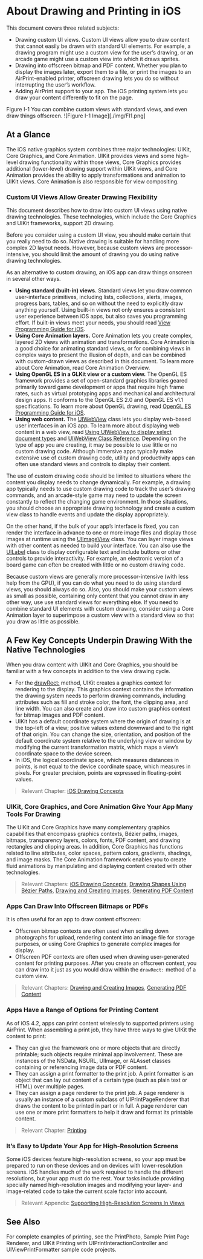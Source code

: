 # About Drawing and Printing in iOS

This document covers three related subjects:

* Drawing custom UI views. Custom UI views allow you to draw content that cannot easily be drawn with standard UI elements. For example, a drawing program might use a custom view for the user’s drawing, or an arcade game might use a custom view into which it draws sprites.
* Drawing into offscreen bitmap and PDF content. Whether you plan to display the images later, export them to a file, or print the images to an AirPrint-enabled printer, offscreen drawing lets you do so without interrupting the user’s workflow.
* Adding AirPrint support to your app. The iOS printing system lets you draw your content differently to fit on the page.

Figure I-1  You can combine custom views with standard views, and even draw things offscreen.
![Figure I-1 Image][./img/FI1.png]

## At a Glance

The iOS native graphics system combines three major technologies: UIKit, Core Graphics, and Core Animation. UIKit provides views and some high-level drawing functionality within those views, Core Graphics provides additional (lower-level) drawing support within UIKit views, and Core Animation provides the ability to apply transformations and animation to UIKit views. Core Animation is also responsible for view compositing.

### Custom UI Views Allow Greater Drawing Flexibility
This document describes how to draw into custom UI views using native drawing technologies. These technologies, which include the Core Graphics and UIKit frameworks, support 2D drawing.

Before you consider using a custom UI view, you should make certain that you really need to do so. Native drawing is suitable for handling more complex 2D layout needs. However, because custom views are processor-intensive, you should limit the amount of drawing you do using native drawing technologies.

As an alternative to custom drawing, an iOS app can draw things onscreen in several other ways.

* **Using standard (built-in) views.** Standard views let you draw common user-interface primitives, including lists, collections, alerts, images, progress bars, tables, and so on without the need to explicitly draw anything yourself. Using built-in views not only ensures a consistent user experience between iOS apps, but also saves you programming effort. If built-in views meet your needs, you should read [View Programming Guide for iOS][1].
* **Using Core Animation layers.** Core Animation lets you create complex, layered 2D views with animation and transformations. Core Animation is a good choice for animating standard views, or for combining views in complex ways to present the illusion of depth, and can be combined with custom-drawn views as described in this document. To learn more about Core Animation, read Core Animation Overview.
* **Using OpenGL ES in a GLKit view or a custom view.** The OpenGL ES framework provides a set of open-standard graphics libraries geared primarily toward game development or apps that require high frame rates, such as virtual prototyping apps and mechanical and architectural design apps. It conforms to the OpenGL ES 2.0 and OpenGL ES v1.1 specifications. To learn more about OpenGL drawing, read [OpenGL ES Programming Guide for iOS][2].
* **Using web content.** The [UIWebView][3] class lets you display web-based user interfaces in an iOS app. To learn more about displaying web content in a web view, read [Using UIWebView to display select document types][4] and [UIWebView Class Reference][5].
Depending on the type of app you are creating, it may be possible to use little or no custom drawing code. Although immersive apps typically make extensive use of custom drawing code, utility and productivity apps can often use standard views and controls to display their content.

The use of custom drawing code should be limited to situations where the content you display needs to change dynamically. For example, a drawing app typically needs to use custom drawing code to track the user’s drawing commands, and an arcade-style game may need to update the screen constantly to reflect the changing game environment. In those situations, you should choose an appropriate drawing technology and create a custom view class to handle events and update the display appropriately.

On the other hand, if the bulk of your app’s interface is fixed, you can render the interface in advance to one or more image files and display those images at runtime using the [UIImageView][6] class. You can layer image views with other content as needed to build your interface. You can also use the [UILabel][7] class to display configurable text and include buttons or other controls to provide interactivity. For example, an electronic version of a board game can often be created with little or no custom drawing code.

Because custom views are generally more processor-intensive (with less help from the GPU), if you can do what you need to do using standard views, you should always do so. Also, you should make your custom views as small as possible, containing only content that you cannot draw in any other way, use use standard views for everything else. If you need to combine standard UI elements with custom drawing, consider using a Core Animation layer to superimpose a custom view with a standard view so that you draw as little as possible.

## A Few Key Concepts Underpin Drawing With the Native Technologies

When you draw content with UIKit and Core Graphics, you should be familiar with a few concepts in addition to the view drawing cycle.

* For the [drawRect:][8] method, UIKit creates a graphics context for rendering to the display. This graphics context contains the information the drawing system needs to perform drawing commands, including attributes such as fill and stroke color, the font, the clipping area, and line width. You can also create and draw into custom graphics context for bitmap images and PDF content.
* UIKit has a default coordinate system where the origin of drawing is at the top-left of a view; positive values extend downward and to the right of that origin. You can change the size, orientation, and position of the default coordinate system relative to the underlying view or window by modifying the current transformation matrix, which maps a view’s coordinate space to the device screen.
* In iOS, the logical coordinate space, which measures distances in points, is not equal to the device coordinate space, which measures in pixels. For greater precision, points are expressed in floating-point values.
> Relevant Chapter: [iOS Drawing Concepts][9]

### UIKit, Core Graphics, and Core Animation Give Your App Many Tools For Drawing

The UIKit and Core Graphics have many complementary graphics capabilities that encompass graphics contexts, Bézier paths, images, bitmaps, transparency layers, colors, fonts, PDF content, and drawing rectangles and clipping areas. In addition, Core Graphics has functions related to line attributes, color spaces, pattern colors, gradients, shadings, and image masks. The Core Animation framework enables you to create fluid animations by manipulating and displaying content created with other technologies.

> Relevant Chapters: [iOS Drawing Concepts][9], [Drawing Shapes Using Bézier Paths][10], [Drawing and Creating Images][11], [Generating PDF Content][12]

### Apps Can Draw Into Offscreen Bitmaps or PDFs
It is often useful for an app to draw content offscreen:

* Offscreen bitmap contexts are often used when scaling down photographs for upload, rendering content into an image file for storage purposes, or using Core Graphics to generate complex images for display.
* Offscreen PDF contexts are often used when drawing user-generated content for printing purposes.
After you create an offscreen context, you can draw into it just as you would draw within the `drawRect:` method of a custom view.

> Relevant Chapters: [Drawing and Creating Images][11], [Generating PDF Content][12]

### Apps Have a Range of Options for Printing Content
As of iOS 4.2, apps can print content wirelessly to supported printers using AirPrint. When assembling a print job, they have three ways to give UIKit the content to print:

* They can give the framework one or more objects that are directly printable; such objects require minimal app involvement. These are instances of the NSData, NSURL, UIImage, or ALAsset classes containing or referencing image data or PDF content.
* They can assign a print formatter to the print job. A print formatter is an object that can lay out content of a certain type (such as plain text or HTML) over multiple pages.
* They can assign a page renderer to the print job. A page renderer is usually an instance of a custom subclass of UIPrintPageRenderer that draws the content to be printed in part or in full. A page renderer can use one or more print formatters to help it draw and format its printable content.
> Relevant Chapter: [Printing][13]

### It’s Easy to Update Your App for High-Resolution Screens
Some iOS devices feature high-resolution screens, so your app must be prepared to run on these devices and on devices with lower-resolution screens. iOS handles much of the work required to handle the different resolutions, but your app must do the rest. Your tasks include providing specially named high-resolution images and modifying your layer- and image-related code to take the current scale factor into account.

> Relevant Appendix: [Supporting High-Resolution Screens In Views][14]

## See Also

For complete examples of printing, see the PrintPhoto, Sample Print Page Renderer, and UIKit Printing with UIPrintInteractionController and UIViewPrintFormatter sample code projects.

[1]:https://developer.apple.com/library/ios/documentation/WindowsViews/Conceptual/ViewPG_iPhoneOS/Introduction/Introduction.html#//apple_ref/doc/uid/TP40009503
[2]:https://developer.apple.com/library/ios/documentation/3DDrawing/Conceptual/OpenGLES_ProgrammingGuide/Introduction/Introduction.html#//apple_ref/doc/uid/TP40008793
[3]:https://developer.apple.com/library/ios/documentation/UIKit/Reference/UIWebView_Class/index.html#//apple_ref/occ/cl/UIWebView
[4]:https://developer.apple.com/library/ios/qa/qa1630/_index.html#//apple_ref/doc/uid/DTS40008749
[5]:https://developer.apple.com/library/ios/documentation/UIKit/Reference/UIWebView_Class/index.html#//apple_ref/doc/uid/TP40006950
[6]:https://developer.apple.com/library/ios/documentation/UIKit/Reference/UIImageView_Class/index.html#//apple_ref/occ/cl/UIImageView
[7]:https://developer.apple.com/library/ios/documentation/UIKit/Reference/UILabel_Class/index.html#//apple_ref/occ/cl/UILabel
[8]:https://developer.apple.com/library/ios/documentation/UIKit/Reference/UIView_Class/index.html#//apple_ref/occ/instm/UIView/drawRect:
[9]:https://developer.apple.com/library/ios/documentation/2DDrawing/Conceptual/DrawingPrintingiOS/GraphicsDrawingOverview/GraphicsDrawingOverview.html#//apple_ref/doc/uid/TP40010156-CH14-SW1
[10]:https://developer.apple.com/library/ios/documentation/2DDrawing/Conceptual/DrawingPrintingiOS/BezierPaths/BezierPaths.html#//apple_ref/doc/uid/TP40010156-CH11-SW1
[11]:https://developer.apple.com/library/ios/documentation/2DDrawing/Conceptual/DrawingPrintingiOS/HandlingImages/Images.html#//apple_ref/doc/uid/TP40010156-CH13-SW1
[12]:https://developer.apple.com/library/ios/documentation/2DDrawing/Conceptual/DrawingPrintingiOS/GeneratingPDF/GeneratingPDF.html#//apple_ref/doc/uid/TP40010156-CH10-SW1
[13]:https://developer.apple.com/library/ios/documentation/2DDrawing/Conceptual/DrawingPrintingiOS/Printing/Printing.html#//apple_ref/doc/uid/TP40010156-CH12-SW1
[14]:https://developer.apple.com/library/ios/documentation/2DDrawing/Conceptual/DrawingPrintingiOS/SupportingHiResScreensInViews/SupportingHiResScreensInViews.html#//apple_ref/doc/uid/TP40010156-CH15-SW1
[image-1]:./img/FI1.png
